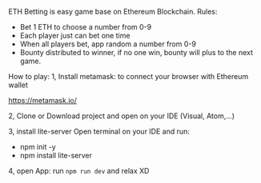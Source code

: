 ETH Betting is easy game base on Ethereum Blockchain. 
Rules: 
- Bet 1 ETH to choose a number from 0-9
- Each player just can bet one time
- When all players bet, app random a number from 0-9
- Bounty distributed to winner, if no one win, bounty will plus to the next game.

How to play:
1, Install metamask: to connect your browser with Ethereum wallet 

https://metamask.io/

2, Clone or Download project and open on your IDE (Visual, Atom,...)

3, install lite-server
Open terminal on your IDE and run:
+ npm init -y
+ npm install lite-server

4, open App: 
run `npm run dev` and relax XD 
